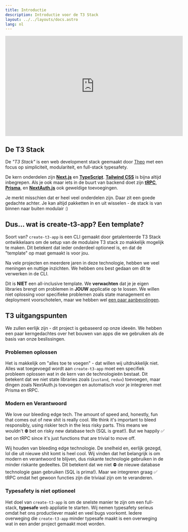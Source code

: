 ```yaml
---
title: Introductie
description: Introductie voor de T3 Stack
layout: ../../layouts/docs.astro
lang: nl
---
```


<div class="embed">
<iframe width="560" height="315" src="https://www.youtube.com/embed/PbjHxIuHduU" title="The best stack for your next project" frameborder="0" allow="accelerometer; autoplay; clipboard-write; encrypted-media; gyroscope; picture-in-picture" allowfullscreen></iframe>
</div>

## De T3 Stack

De _"T3 Stack"_ is een web development stack geemaakt door [Theo](https://twitter.com/t3dotgg) met een focus op simpliciteit, modulariteit, en full-stack typesafety.

De kern onderdelen zijn [**Next.js**](https://nextjs.org/) en [**TypeScript**](https://typescriptlang.org/). [**Tailwind CSS**](https://tailwindcss.com/) is bijna altijd inbegrepen. Als je ook maar iets in de buurt van backend doet zijn [**tRPC**](https://trpc.io/), [**Prisma**](https://prisma.io/), en [**NextAuth.js**](https://next-auth.js.org/) ook geweldige toevoegingen.

Je merkt misschien dat er heel veel onderdelen zijn. Daar zit een goede gedachte achter. Je kan altijd pakketten in en uit wisselen - de stack is van binnen naar buiten modulair :)

## Dus... wat is create-t3-app? Een template?

Soort van? `create-t3-app` is een CLI gemaakt door getalenteerde T3 Stack ontwikkelaars om de setup van de modulaire T3 stack zo makkelijk mogelijk te maken. Dit betekent dat ieder onderdeel optioneel is, en dat de "template" op maat gemaakt is voor jou.

Na vele projecten en meerdere jaren in deze technologie, hebben we veel meningen en nuttige inzichten. We hebben ons best gedaan om dit te verwerken in de CLI.

Dit is **NIET** een all-inclusive template. We **verwachten** dat je je eigen libraries brengt om problemen in **JOUW** applicatie op te lossen. We willen niet oplossing voor specifieke problemen zoals state management en deployment voorschotelen, maar we hebben wel [een paar aanbevolingen](/nl/other-recs).

## T3 uitgangspunten

We zullen eerlijk zijn - dit project is gebaseerd op onze ideeën. We hebben een paar kerngedachtes over het bouwen van apps die we gebruiken als de basis van onze beslissingen.

### Problemen oplossen

Het is makkelijk om "alles toe te voegen" - dat willen wij uitdrukkelijk niet. Alles wat toegevoegd wordt aan `create-t3-app` moet een specifiek probleem oplossen wat in de kern van de technologieën bestaat. Dit betekent dat we niet state libraries zoals (`zustand`, `redux`) toevoegen, maar dingen zoals NextAuth.js toevoegen en automatisch voor je integreren met Prisma en tRPC.

### Modern en Verantwoord

We love our bleeding edge tech. The amount of speed and, honestly, fun that comes out of new shit is really cool. We think it's important to bleed responsibly, using riskier tech in the less risky parts. This means we wouldn't ⛔️ bet on risky new database tech (SQL is great!). But we happily ✅ bet on tRPC since it's just functions that are trivial to move off.

Wij houden van bleeding edge technologie. De snelheid en, eerlijk gezegd, lol die uit nieuwe shit komt is heel cool. Wij vinden dat het belangrijk is om modern en verantwoord te blijven, dus riskante technologie gebruiken in de minder riskante gedeeltes. Dit betekent dat we niet ⛔️ de nieuwe database technologie gaan gebruiken (SQL is prima!). Maar we integreren graag ✅ tRPC omdat het gewoon functies zijn die triviaal zijn om te veranderen.

### Typesafety is niet optioneel

Het doel van `create-t3-app` is om de snelste manier te zijn om een full-stack, **typesafe** web appliatie te starten. Wij nemen typesafety serieus omdat het ons productiever maakt en veel bugs voorkomt. Iedere overweging die `create-t3-app` minder typesafe maakt is een overweging wat in een ander project gemaakt moet worden.
